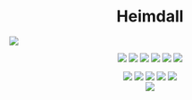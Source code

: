 <h1 align="center">Heimdall</h1>

<img src="https://komarev.com/ghpvc/?username=ichbinheimdall&label=Profile%20views&color=0e75b6&style=flat" class="center"></a>

<p align="center">
   <a href="https://discord.heimdalls.spaces" target"blank_"><img src="https://img.shields.io/badge/discord%20-111111.svg?&style=for-the-badge&logo=discord&logoColor=white"></a>
   <a href="https://spotify.heimdalls.space" target"blank_"><img src="https://img.shields.io/badge/Spotify%20-111111.svg?&style=for-the-badge&logo=spotify&logoColor=white"></a>
   <a href="https://youtube.heimdalls.space" target"blank_"><img src="https://img.shields.io/badge/youtube%20-111111.svg?&style=for-the-badge&logo=youtube&logoColor=white"></a>
   <a href="https://instagram.heimdalls.space" target"blank_"><img src="https://img.shields.io/badge/INSTAGRAM%20-111111.svg?&style=for-the-badge&logo=instagram&logoColor=white"></a>
   <a href="https://github.heimdalls.space" target"blank_"><img src="https://img.shields.io/badge/GitHub%20-111111.svg?&style=for-the-badge&logo=github&logoColor=white"></a>
   <a href="https://twitter.heimdalls.space" target"blank_"><img src="https://img.shields.io/badge/Twitter%20-111111.svg?&style=for-the-badge&logo=twitter&logoColor=white"></a>
</p>

<div align="center">
<img src="https://img.shields.io/badge/javascript%20-%23323330.svg?&style=for-the-badge&logo=javascript&logoColor=%23F7DF1E"/> 
<img src="https://img.shields.io/badge/csharp%20-%23323330.svg?&style=for-the-badge&logo=csharp&logoColor=%23F7DF1E"/>
<img src="https://img.shields.io/badge/Visual%20Basic%20-%23323330.svg?&style=for-the-badge&logo=visualstudio&logoColor=%23F7DF1E"/>
<img src="https://img.shields.io/badge/HTML%20-%23323330.svg?&style=for-the-badge&logo=html5&logoColor=%23F7DF1E"/>
<img src="https://img.shields.io/badge/CSS%20-%23323330.svg?&style=for-the-badge&logo=css3&logoColor=%23F7DF1E"/>
</div>

<div align="center">
   <a href="https://discord.com/users/387675598044135436" target="_blank">
      <img src="https://lanyard-profile-readme.vercel.app/api/387675598044135436?bg=111111">
   </a>
</div>
